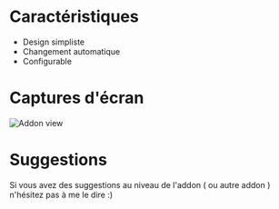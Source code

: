 # Caractéristiques
- Design simpliste
- Changement automatique
- Configurable

# Captures d'écran
![Addon view](https://image.prntscr.com/image/sq6SWwbmTb2UAdVFN8h_ZA.png)

# Suggestions
Si vous avez des suggestions au niveau de l'addon ( ou autre addon ) n'hésitez pas à me le dire :)
